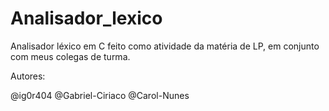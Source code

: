 # Analisador_lexico
Analisador léxico em C feito como atividade da matéria de LP, em conjunto com meus colegas de turma.

Autores:

@ig0r404
@Gabriel-Ciriaco
@Carol-Nunes
